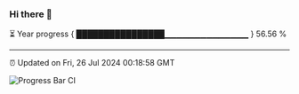 ### Hi there 👋

⏳ Year progress { ████████████████▁▁▁▁▁▁▁▁▁▁▁▁▁▁ } 56.56 %

---

⏰ Updated on Fri, 26 Jul 2024 00:18:58 GMT

![Progress Bar CI](https://github.com/liununu/liununu/workflows/Progress%20Bar%20CI/badge.svg)
